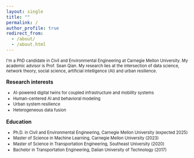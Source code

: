 ```yaml
---
layout: single
title: ""
permalink: /
author_profile: true
redirect_from:
  - /about/
  - /about.html
---
```


<p style="font-size: 0.7rem;">
I'm a PhD candidate in Civil and Environmental Engineering at Carnegie Mellon University. My academic advisor is Prof. Sean Qian. My research lies at the intersection of data science, network theory, social science, artificial intelligence (AI) and urban resilience. 
</p>

**Research interests**
<ul style="font-size: 0.7rem; line-height: 1.4;">
  <li>AI-powered digital twins for coupled infrastructure and mobility systems</li>
  <li>Human-centered AI and behavioral modeling</li>
  <li>Urban system resilience</li>
  <li>Heterogeneous data fusion</li>
</ul>

**Education**
<ul style="font-size: 0.7rem; line-height: 1.4;">
  <li>Ph.D. in Civil and Environmental Engineering, Carnegie Mellon University (expected 2025)</li>
  <li>Master of Science in Machine Learning, Carnegie Mellon University (2023)</li>
  <li>Master of Science in Transportation Engineering, Southeast University (2020)</li>
  <li>Bachelor in Transportation Engineering, Dalian University of Technology (2017)</li>
</ul>


